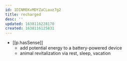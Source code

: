 ```yaml
---
id: 1DINMEKvMDYZaCLauz7g2
title: recharged
desc: ''
updated: 1638116228170
created: 1638116125831
---
```




- [[p.hasSense]]
  - add potential energy to a battery-powered device
  - animal revitalization via rest, sleep, vacation
